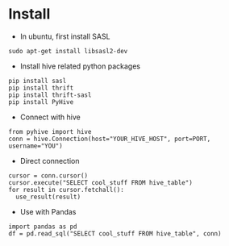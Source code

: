 # Install
- In ubuntu, first install SASL
```
sudo apt-get install libsasl2-dev
```
- Install hive related python packages
```
pip install sasl
pip install thrift
pip install thrift-sasl
pip install PyHive
```
- Connect with hive
```
from pyhive import hive
conn = hive.Connection(host="YOUR_HIVE_HOST", port=PORT, username="YOU")
```
- Direct connection
```
cursor = conn.cursor()
cursor.execute("SELECT cool_stuff FROM hive_table")
for result in cursor.fetchall():
  use_result(result)
```
- Use with Pandas
```
import pandas as pd
df = pd.read_sql("SELECT cool_stuff FROM hive_table", conn)
```